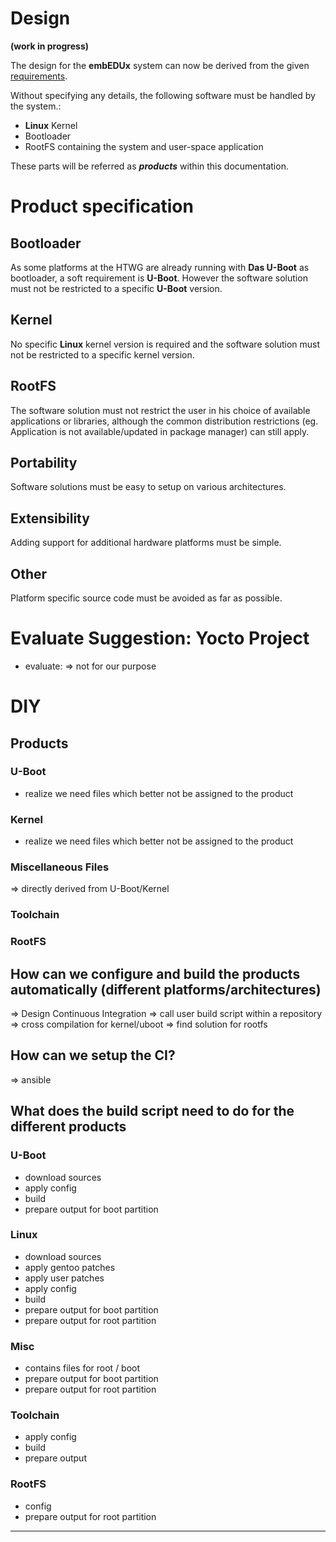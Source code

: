# Design
**(work in progress)**

The design for the **embEDUx** system can now be derived from the given
[requirements](requirements.md). 

Without specifying any details, the following software must be handled by the
system.:

* **Linux** Kernel
* Bootloader
* RootFS containing the system and user-space application

These parts will be referred as ***products*** within this documentation. 

# Product specification

## Bootloader
As some platforms at the HTWG are already running with **Das U-Boot** as
bootloader, a soft requirement is **U-Boot**. However the software solution must
not be restricted to a specific **U-Boot** version.

## Kernel
No specific **Linux** kernel version is required and the software solution must
not be restricted to a specific kernel version.

## RootFS 
The software solution must not restrict the user in his choice of available
applications or libraries, although the common distribution restrictions (eg.
Application is not available/updated in package manager) can still apply.

## Portability 
Software solutions must be easy to setup on various architectures. 

## Extensibility 
Adding support for additional hardware platforms must be simple. 

## Other 
Platform specific source code must be avoided as far as possible. 


# Evaluate Suggestion: Yocto Project
- evaluate: => not for our purpose

# DIY

## Products

### U-Boot
- realize we need files which better not be assigned to the product
### Kernel
- realize we need files which better not be assigned to the product

### Miscellaneous Files
=> directly derived from U-Boot/Kernel 

### Toolchain

### RootFS

## How can we configure and build the products automatically (different platforms/architectures)
=> Design Continuous Integration
=> call user build script within a repository
=> cross compilation for kernel/uboot
=> find solution for rootfs

## How can we setup the CI?
=> ansible

## What does the build script need to do for the different products

### U-Boot
- download sources
- apply config
- build
- prepare output for boot partition 

### Linux
- download sources
- apply gentoo patches
- apply user patches
- apply config
- build
- prepare output for boot partition
- prepare output for root partition

### Misc
- contains files for root / boot
- prepare output for boot partition
- prepare output for root partition

### Toolchain
- apply config
- build
- prepare output

### RootFS
- config 
- prepare output for root partition

---


